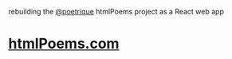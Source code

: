 rebuilding the [@poetrique](https://instagram.com/poetrique) htmlPoems project as a React web app  

# [htmlPoems.com](https://htmlpoems.com)